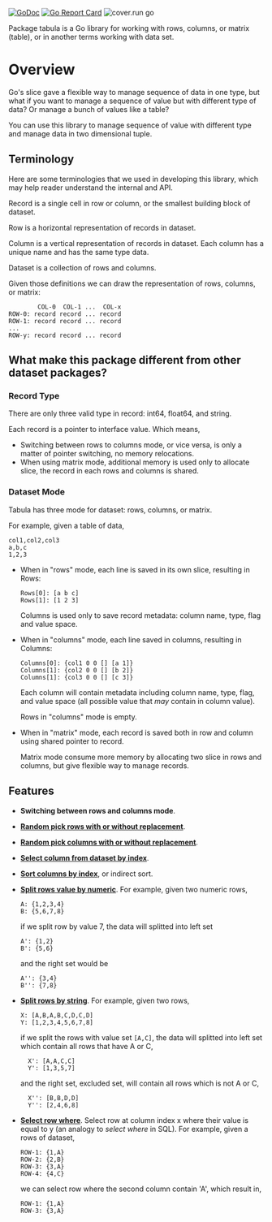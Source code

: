 [![GoDoc](https://godoc.org/github.com/shuLhan/tabula?status.svg)](https://godoc.org/github.com/shuLhan/tabula)
[![Go Report Card](https://goreportcard.com/badge/github.com/shuLhan/tabula)](https://goreportcard.com/report/github.com/shuLhan/tabula)
![cover.run go](https://cover.run/go/github.com/shuLhan/tabula.svg)

Package tabula is a Go library for working with rows, columns, or matrix
(table), or in another terms working with data set.

# Overview

Go's slice gave a flexible way to manage sequence of data in one type, but what
if you want to manage a sequence of value but with different type of data?
Or manage a bunch of values like a table?

You can use this library to manage sequence of value with different type
and manage data in two dimensional tuple.

## Terminology

Here are some terminologies that we used in developing this library, which may
help reader understand the internal and API.

Record is a single cell in row or column, or the smallest building block of
dataset.

Row is a horizontal representation of records in dataset.

Column is a vertical representation of records in dataset.
Each column has a unique name and has the same type data.

Dataset is a collection of rows and columns.

Given those definitions we can draw the representation of rows, columns, or
matrix:

	        COL-0  COL-1 ...  COL-x
	ROW-0: record record ... record
	ROW-1: record record ... record
	...
	ROW-y: record record ... record

## What make this package different from other dataset packages?

### Record Type

There are only three valid type in record: int64, float64, and string.

Each record is a pointer to interface value. Which means,

* Switching between rows to columns mode, or vice versa, is only a matter of
  pointer switching, no memory relocations.
* When using matrix mode, additional memory is used only to allocate slice, the
  record in each rows and columns is shared.

### Dataset Mode

Tabula has three mode for dataset: rows, columns, or matrix.

For example, given a table of data,

    col1,col2,col3
    a,b,c
    1,2,3

* When in "rows" mode, each line is saved in its own slice, resulting in Rows:
  ```
  Rows[0]: [a b c]
  Rows[1]: [1 2 3]
  ```
  Columns is used only to save record metadata: column name, type, flag and
  value space.

* When in "columns" mode, each line saved in columns, resulting in Columns:
  ```
  Columns[0]: {col1 0 0 [] [a 1]}
  Columns[1]: {col2 0 0 [] [b 2]}
  Columns[1]: {col3 0 0 [] [c 3]}
  ```
  Each column will contain metadata including column name, type, flag, and
  value space (all possible value that _may_ contain in column value).

  Rows in "columns" mode is empty.

* When in "matrix" mode, each record is saved both in row and column using
  shared pointer to record.

  Matrix mode consume more memory by allocating two slice in rows and columns,
  but give flexible way to manage records.

## Features

* **Switching between rows and columns mode**.

* [**Random pick rows with or without replacement**](https://godoc.org/github.com/shuLhan/tabula#RandomPickRows).

* [**Random pick columns with or without replacement**](https://godoc.org/github.com/shuLhan/tabula#RandomPickColumns).

* [**Select column from dataset by index**](https://godoc.org/github.com/shuLhan/tabula#SelectColumnsByIdx).

* [**Sort columns by index**](https://godoc.org/github.com/shuLhan/tabula#SortColumnsByIndex),
  or indirect sort.

* [**Split rows value by numeric**](https://godoc.org/github.com/shuLhan/tabula#SplitRowsByNumeric).
  For example, given two numeric rows,
  ```
  A: {1,2,3,4}
  B: {5,6,7,8}
  ```
  if we split row by value 7, the data will splitted into left set
  ```
  A': {1,2}
  B': {5,6}
  ```
  and the right set would be
  ```
  A'': {3,4}
  B'': {7,8}
  ```

* [**Split rows by string**](https://godoc.org/github.com/shuLhan/tabula#SplitRowsByCategorical).
  For example, given two rows,
  ```
  X: [A,B,A,B,C,D,C,D]
  Y: [1,2,3,4,5,6,7,8]
  ```
  if we split the rows with value set `[A,C]`, the data will splitted into left
  set which contain all rows that have A or C,
  ```
	X': [A,A,C,C]
	Y': [1,3,5,7]
  ```
  and the right set, excluded set, will contain all rows which is not A or C,
  ```
	X'': [B,B,D,D]
	Y'': [2,4,6,8]
  ```

* [**Select row where**](https://godoc.org/github.com/shuLhan/tabula#SelectRowsWhere).
  Select row at column index x where their value is equal to y (an analogy to
  _select where_ in SQL).
  For example, given a rows of dataset,
  ```
  ROW-1: {1,A}
  ROW-2: {2,B}
  ROW-3: {3,A}
  ROW-4: {4,C}
  ```
  we can select row where the second column contain 'A', which result in,
  ```
  ROW-1: {1,A}
  ROW-3: {3,A}
  ```
